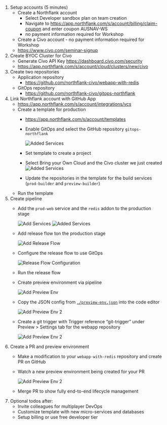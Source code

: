 1. Setup accounts (5 minutes)
    - Create a Northflank account
        - Select Developer sandbox plan on team creation
        - Navigate to https://app.northflank.com/s/account/billing/claim-coupon and enter coupon AUSNAV-WS
        - no payment information required for Workshop
    - Create a Civo account - no payment information required for Workshop
    -   https://www.civo.com/seminar-signup
2. Create BYOC Cluster for Civo
    - Generate Civo API Key https://dashboard.civo.com/security
    - https://app.northflank.com/s/account/cloud/clusters/new/civo
3. Create two repositories
    - Application repository 
        - https://github.com/northflank-civo/webapp-with-redis
    - GitOps repository
        - https://github.com/northflank-civo/gitops-northflank
4. Link Northflank account with GitHub App
    - https://app.northflank.com/s/account/integrations/vcs
    - Create a template for production
        - https://app.northflank.com/s/account/templates
        - Enable GitOps and select the GitHub repository `gitops-northflank`
        
          ![Added Services](./screenshots/template-1-gitops.png)
        - Set template to create a project
        - Select Bring your Own Cloud and the Civo cluster we just created
          ![Added Services](./screenshots/template-2-byoc.png)
        - Update the repositories in the template for the build services (`prod-builder` and `preview-builder`)
    - Run the template
5. Create pipeline
    - Add the `prod-web` service and the `redis` addon to the production stage
      
      ![Add Services](./screenshots/pipeline-1-add-services.png)
      ![Added Services](./screenshots/pipeline-2-with-services.png)
    - Add release flow ton the production stage

      ![Add Release Flow](./screenshots/pipeline-3-add-release-flow.png)
    - Configure the release flow to use GitOps

      ![Release Flow Configuration](./screenshots/pipeline-4-release-flow-config.png)
    - Run the release flow
    - Create preview environment via pipeline
      
      ![Add Preview Env](./screenshots/preview-env-1-add.png)
    - Copy the JSON config from [`./preview-env.json`](./preview-env.json) into the code editor
      
      ![Add Preview Env 2](./screenshots/preview-env-2-code.png)
    - Create a git trigger with Trigger reference “git-trigger”  under Preview > Settings tab for the webapp repository
    
      ![Add Preview Env 2](./screenshots/preview-env-3-triggers.png)
6. Create a PR and preview environment
    - Make a modification to your `webapp-with-redis` repository and create PR on GitHub
    - Watch a new preview environment being created for your PR
      
      ![Add Preview Env 2](./screenshots/preview-env-4-run.png)  
    - Merge PR to show fully end-to-end lifecycle management
8. Optional todos after:
    - Invite colleagues for multiplayer DevOps
    - Customize template with new micro-services and databases
    - Setup billing or use free developer tier
